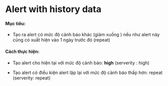# Alert with history data

#### Mục tiêu: 

- Tạo ra alert có mức độ cảnh báo khác (giảm xuống ) nếu như alert này cũng có xuất hiện vào 1 ngày trước đó (repeat) 

#### Cách thực hiện:

- Tạo alert cho hiện tại với mức độ cảnh báo: **high** (serverity : high) 

- Tạo alert có điều kiện alert lặp lại với mức độ cảnh báo thấp hơn: repeat (serverity: repeat) 

  